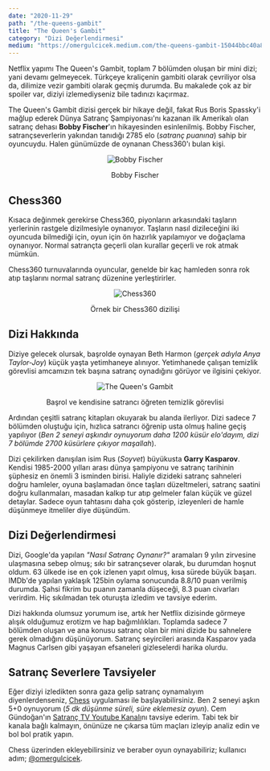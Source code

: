 ```yaml
---
date: "2020-11-29"
path: "/the-queens-gambit"
title: "The Queen's Gambit"
category: "Dizi Değerlendirmesi"
medium: "https://omergulcicek.medium.com/the-queens-gambit-15044bbc40a8"
---
```


Netflix yapımı The Queen's Gambit, toplam 7 bölümden oluşan bir mini dizi; yani devamı gelmeyecek. Türkçeye kraliçenin gambiti olarak çevriliyor olsa da, dilimize vezir gambiti olarak geçmiş durumda. Bu makalede çok az bir spoiler var, diziyi izlemediyseniz bile tadınızı kaçırmaz.

The Queen's Gambit dizisi gerçek bir hikaye değil, fakat Rus Boris Spassky'i mağlup ederek Dünya Satranç Şampiyonası'nı kazanan ilk Amerikalı olan satranç dehası **Bobby Fischer**'ın hikayesinden esinlenilmiş. Bobby Fischer, satrançseverlerin yakından tanıdığı 2785 elo (*satranç puanına*) sahip bir oyuncuydu. Halen günümüzde de oynanan Chess360'ı bulan kişi.

<div align="center">

![Bobby Fischer](https://miro.medium.com/max/700/0*4zAT-xZZhTFJjmbe.jpg)
<figcaption>Bobby Fischer</figcaption>
</div>

## Chess360

Kısaca değinmek gerekirse Chess360, piyonların arkasındaki taşların yerlerinin rastgele dizilmesiyle oynanıyor. Taşların nasıl dizileceğini iki oyuncuda bilmediği için, oyun için ön hazırlık yapılamıyor ve doğaçlama oynanıyor. Normal satrançta geçerli olan kurallar geçerli ve rok atmak mümkün.

Chess360 turnuvalarında oyuncular, genelde bir kaç hamleden sonra rok atıp taşlarını normal satranç düzenine yerleştirirler.

<div align="center">

![Chess360](https://miro.medium.com/max/700/0*PaAaKlw6-gnezDj3.png)
<figcaption>Örnek bir Chess360 dizilişi</figcaption>
</div>

## Dizi Hakkında

Diziye gelecek olursak, başrolde oynayan Beth Harmon (*gerçek adıyla Anya Taylor-Joy*) küçük yaşta yetimhaneye alınıyor. Yetimhanede çalışan temizlik görevlisi amcamızın tek başına satranç oynadığını görüyor ve ilgisini çekiyor.

<div align="center">

![The Queen's Gambit](https://miro.medium.com/max/700/0*Vi1uFI_dPxvAkhKF.jpeg)
<figcaption>Başrol ve kendisine satrancı öğreten temizlik görevlisi</figcaption>
</div>

Ardından çeşitli satranç kitapları okuyarak bu alanda ilerliyor. Dizi sadece 7 bölümden oluştuğu için, hızlıca satrancı öğrenip usta olmuş haline geçiş yapılıyor (*Ben 2 seneyi aşkındır oynuyorum daha 1200 küsür elo'dayım, dizi 7 bölümde 2700 küsürlere çıkıyor maşallah*).

Dizi çekilirken danışılan isim Rus (*Soyvet*) büyükusta **Garry Kasparov**. Kendisi 1985-2000 yılları arası dünya şampiyonu ve satranç tarihinin şüphesiz en önemli 3 isminden birisi. Haliyle dizideki satranç sahneleri doğru hamleler, oyuna başlamadan önce taşları düzeltmeleri, satranç saatini doğru kullanmaları, masadan kalkıp tur atıp gelmeler falan küçük ve güzel detaylar. Sadece oyun tahtasını daha çok gösterip, izleyenleri de hamle düşünmeye itmeliler diye düşündüm.

## Dizi Değerlendirmesi

Dizi, Google'da yapılan *"Nasıl Satranç Oynanır?"* aramaları 9 yılın zirvesine ulaşmasına sebep olmuş; sıkı bir satrançsever olarak, bu durumdan hoşnut oldum. 63 ülkede ise en çok izlenen yapıt olmuş, kısa sürede büyük başarı. IMDb'de yapılan yaklaşık 125bin oylama sonucunda 8.8/10 puan verilmiş durumda. Şahsi fikrim bu puanın zamanla düşeceği, 8.3 puan civarları verirdim. Hiç sıkılmadan tek oturuşta izledim ve tavsiye ederim.

Dizi hakkında olumsuz yorumum ise, artık her Netflix dizisinde görmeye alışık olduğumuz erotizm ve hap bağımlılıkları. Toplamda sadece 7 bölümden oluşan ve ana konusu satranç olan bir mini dizide bu sahnelere gerek olmadığını düşünüyorum. Satranç seyircileri arasında Kasparov yada Magnus Carlsen gibi yaşayan efsaneleri gizleselerdi harika olurdu.

## Satranç Severlere Tavsiyeler

Eğer diziyi izledikten sonra gaza gelip satranç oynamalıyım diyenlerdenseniz, <a href="https://www.chess.com/" target="_blank" rel="noreferrer noopener">Chess</a> uygulaması ile başlayabilirsiniz. Ben 2 seneyi aşkın 5+0 oynuyorum (*5 dk düşünme süreli, süre eklemesiz oyun*). Cem Gündoğan'ın <a href="https://www.youtube.com/channel/UCh3EoSfbgqXYjRUVy1mkRYw" target="_blank" rel="noreferrer noopener">Satranç TV Youtube Kanalı</a>nı tavsiye ederim. Tabi tek bir kanala bağlı kalmayın, önünüze ne çıkarsa tüm maçları izleyip analiz edin ve bol bol pratik yapın.

Chess üzerinden ekleyebilirsiniz ve beraber oyun oynayabiliriz; kullanıcı adım; <a href="https://www.chess.com/member/omergulcicek" target="_blank" rel="noreferrer noopener">@omergulcicek</a>.
